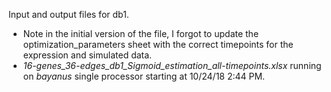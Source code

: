 Input and output files for db1.
* Note in the initial version of the file, I forgot to update the optimization_parameters sheet with the correct timepoints for the expression and simulated data.
* _16-genes_36-edges_db1_Sigmoid_estimation_all-timepoints.xlsx_ running on _bayanus_ single processor starting at 10/24/18 2:44 PM.
